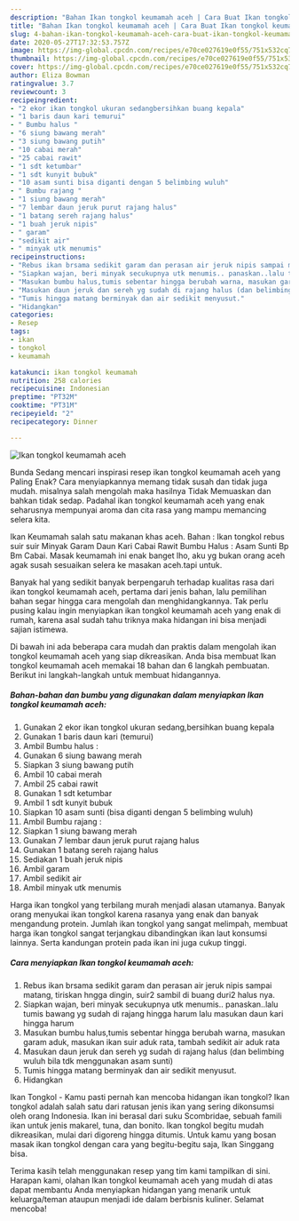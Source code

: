 ```yaml
---
description: "Bahan Ikan tongkol keumamah aceh | Cara Buat Ikan tongkol keumamah aceh Yang Enak Dan Mudah"
title: "Bahan Ikan tongkol keumamah aceh | Cara Buat Ikan tongkol keumamah aceh Yang Enak Dan Mudah"
slug: 4-bahan-ikan-tongkol-keumamah-aceh-cara-buat-ikan-tongkol-keumamah-aceh-yang-enak-dan-mudah
date: 2020-05-27T17:32:53.757Z
image: https://img-global.cpcdn.com/recipes/e70ce027619e0f55/751x532cq70/ikan-tongkol-keumamah-aceh-foto-resep-utama.jpg
thumbnail: https://img-global.cpcdn.com/recipes/e70ce027619e0f55/751x532cq70/ikan-tongkol-keumamah-aceh-foto-resep-utama.jpg
cover: https://img-global.cpcdn.com/recipes/e70ce027619e0f55/751x532cq70/ikan-tongkol-keumamah-aceh-foto-resep-utama.jpg
author: Eliza Bowman
ratingvalue: 3.7
reviewcount: 3
recipeingredient:
- "2 ekor ikan tongkol ukuran sedangbersihkan buang kepala"
- "1 baris daun kari temurui"
- " Bumbu halus "
- "6 siung bawang merah"
- "3 siung bawang putih"
- "10 cabai merah"
- "25 cabai rawit"
- "1 sdt ketumbar"
- "1 sdt kunyit bubuk"
- "10 asam sunti bisa diganti dengan 5 belimbing wuluh"
- " Bumbu rajang "
- "1 siung bawang merah"
- "7 lembar daun jeruk purut rajang halus"
- "1 batang sereh rajang halus"
- "1 buah jeruk nipis"
- " garam"
- "sedikit air"
- " minyak utk menumis"
recipeinstructions:
- "Rebus ikan brsama sedikit garam dan perasan air jeruk nipis sampai matang, tiriskan hngga dingin, suir2 sambil di buang duri2 halus nya."
- "Siapkan wajan, beri minyak secukupnya utk menumis.. panaskan..lalu tumis bawang yg sudah di rajang hingga harum lalu masukan daun kari hingga harum"
- "Masukan bumbu halus,tumis sebentar hingga berubah warna, masukan garam aduk, masukan ikan suir aduk rata, tambah sedikit air aduk rata"
- "Masukan daun jeruk dan sereh yg sudah di rajang halus (dan belimbing wuluh bila tdk menggunakan asam sunti)"
- "Tumis hingga matang berminyak dan air sedikit menyusut."
- "Hidangkan"
categories:
- Resep
tags:
- ikan
- tongkol
- keumamah

katakunci: ikan tongkol keumamah 
nutrition: 258 calories
recipecuisine: Indonesian
preptime: "PT32M"
cooktime: "PT31M"
recipeyield: "2"
recipecategory: Dinner

---
```



![Ikan tongkol keumamah aceh](https://img-global.cpcdn.com/recipes/e70ce027619e0f55/751x532cq70/ikan-tongkol-keumamah-aceh-foto-resep-utama.jpg)

Bunda Sedang mencari inspirasi resep ikan tongkol keumamah aceh yang Paling Enak? Cara menyiapkannya memang tidak susah dan tidak juga mudah. misalnya salah mengolah maka hasilnya Tidak Memuaskan dan bahkan tidak sedap. Padahal ikan tongkol keumamah aceh yang enak seharusnya mempunyai aroma dan cita rasa yang mampu memancing selera kita.

Ikan Keumamah salah satu makanan khas aceh. Bahan : Ikan tongkol rebus suir suir Minyak Garam Daun Kari Cabai Rawit Bumbu Halus : Asam Sunti Bp Bm Cabai. Masak keumamah ini enak banget lho, aku yg bukan orang aceh agak susah sesuaikan selera ke masakan aceh.tapi untuk.

Banyak hal yang sedikit banyak berpengaruh terhadap kualitas rasa dari ikan tongkol keumamah aceh, pertama dari jenis bahan, lalu pemilihan bahan segar hingga cara mengolah dan menghidangkannya. Tak perlu pusing kalau ingin menyiapkan ikan tongkol keumamah aceh yang enak di rumah, karena asal sudah tahu triknya maka hidangan ini bisa menjadi sajian istimewa.


Di bawah ini ada beberapa cara mudah dan praktis dalam mengolah ikan tongkol keumamah aceh yang siap dikreasikan. Anda bisa membuat Ikan tongkol keumamah aceh memakai 18 bahan dan 6 langkah pembuatan. Berikut ini langkah-langkah untuk membuat hidangannya.

<!--inarticleads1-->

##### Bahan-bahan dan bumbu yang digunakan dalam menyiapkan Ikan tongkol keumamah aceh:

1. Gunakan 2 ekor ikan tongkol ukuran sedang,bersihkan buang kepala
1. Gunakan 1 baris daun kari (temurui)
1. Ambil  Bumbu halus :
1. Gunakan 6 siung bawang merah
1. Siapkan 3 siung bawang putih
1. Ambil 10 cabai merah
1. Ambil 25 cabai rawit
1. Gunakan 1 sdt ketumbar
1. Ambil 1 sdt kunyit bubuk
1. Siapkan 10 asam sunti (bisa diganti dengan 5 belimbing wuluh)
1. Ambil  Bumbu rajang :
1. Siapkan 1 siung bawang merah
1. Gunakan 7 lembar daun jeruk purut rajang halus
1. Gunakan 1 batang sereh rajang halus
1. Sediakan 1 buah jeruk nipis
1. Ambil  garam
1. Ambil sedikit air
1. Ambil  minyak utk menumis


Harga ikan tongkol yang terbilang murah menjadi alasan utamanya. Banyak orang menyukai ikan tongkol karena rasanya yang enak dan banyak mengandung protein. Jumlah ikan tongkol yang sangat melimpah, membuat harga ikan tongkol sangat terjangkau dibandingkan ikan laut konsumsi lainnya. Serta kandungan protein pada ikan ini juga cukup tinggi. 

<!--inarticleads2-->

##### Cara menyiapkan Ikan tongkol keumamah aceh:

1. Rebus ikan brsama sedikit garam dan perasan air jeruk nipis sampai matang, tiriskan hngga dingin, suir2 sambil di buang duri2 halus nya.
1. Siapkan wajan, beri minyak secukupnya utk menumis.. panaskan..lalu tumis bawang yg sudah di rajang hingga harum lalu masukan daun kari hingga harum
1. Masukan bumbu halus,tumis sebentar hingga berubah warna, masukan garam aduk, masukan ikan suir aduk rata, tambah sedikit air aduk rata
1. Masukan daun jeruk dan sereh yg sudah di rajang halus (dan belimbing wuluh bila tdk menggunakan asam sunti)
1. Tumis hingga matang berminyak dan air sedikit menyusut.
1. Hidangkan


Ikan Tongkol - Kamu pasti pernah kan mencoba hidangan ikan tongkol? Ikan tongkol adalah salah satu dari ratusan jenis ikan yang sering dikonsumsi oleh orang Indonesia. Ikan ini berasal dari suku Scombridae, sebuah famili ikan untuk jenis makarel, tuna, dan bonito. Ikan tongkol begitu mudah dikreasikan, mulai dari digoreng hingga ditumis. Untuk kamu yang bosan masak ikan tongkol dengan cara yang begitu-begitu saja, Ikan Singgang bisa. 

Terima kasih telah menggunakan resep yang tim kami tampilkan di sini. Harapan kami, olahan Ikan tongkol keumamah aceh yang mudah di atas dapat membantu Anda menyiapkan hidangan yang menarik untuk keluarga/teman ataupun menjadi ide dalam berbisnis kuliner. Selamat mencoba!
